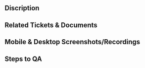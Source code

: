 ## Discription

<!-- 
Discrible your PR
This PR [adds/removes/fixes/replaces] the [feature/bug/etc]. 
-->

## Related Tickets & Documents
<!-- 
Related Jira case and documents
-->

## Mobile & Desktop Screenshots/Recordings

<!-- Visual changes require screenshots -->


## Steps to QA
<!-- 
Please provide some steps for the reviewer to test your change. If you have wrote tests, you can mention that here instead.

1. Click a link
2. Do this thing
3. Validate you see the thing working
-->
